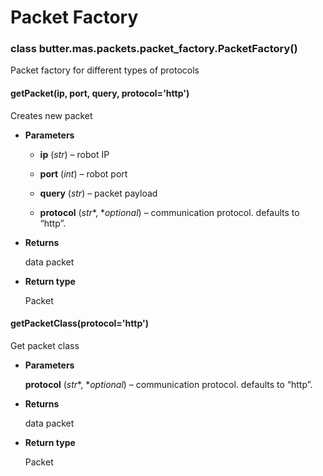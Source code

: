# Packet Factory


### class butter.mas.packets.packet_factory.PacketFactory()
Packet factory for different types of protocols


#### getPacket(ip, port, query, protocol='http')
Creates new packet


* **Parameters**

    
    * **ip** (*str*) – robot IP


    * **port** (*int*) – robot port


    * **query** (*str*) – packet payload


    * **protocol** (*str**, **optional*) – communication protocol. defaults to “http”.



* **Returns**

    data packet



* **Return type**

    Packet



#### getPacketClass(protocol='http')
Get packet class


* **Parameters**

    **protocol** (*str**, **optional*) – communication protocol. defaults to “http”.



* **Returns**

    data packet



* **Return type**

    Packet
